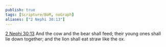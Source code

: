 ```yaml
---
publish: true
tags: [Scripture/BoM, noGraph]
aliases: ["2 Nephi 30:13"]
---
```

[2 Nephi 30:13](https://churchofjesuschrist.org/study/scriptures/bofm/2-ne/30?lang=eng&id=p13#p13) And the cow and the bear shall feed; their young ones shall lie down together; and the lion shall eat straw like the ox.
